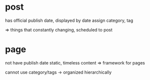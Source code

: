 # post
has official publish date, displayed by date
assign category, tag

=> things that constantly changing, scheduled to post

# page
not have publish date
static, timeless content => framework for pages

cannot use category/tags -> organized hierarchically














